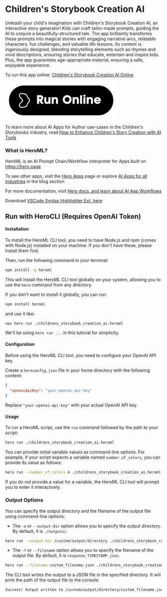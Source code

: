 # Children's Storybook Creation AI

Unleash your child's imagination with Children's Storybook Creation AI, an interactive story generator! Kids can craft tailor-made prompts, guiding the AI to conjure a beautifully-structured tale. The app brilliantly transforms these prompts into magical stories with engaging narrative arcs, relatable characters, fun challenges, and valuable life lessons. Its content is ingeniously designed, blending storytelling elements such as rhymes and vivid descriptions, ensuring stories that educate, entertain and inspire kids. Plus, the app guarantees age-appropriate material, ensuring a safe, enjoyable experience.

To run this app online: [Children's Storybook Creation AI Online](https://hero.page/app/children's-storybook-creation-ai-interactive-ai-powered-kids'-storytelling/VYFSUCI7w1iQhYoWtG5Q)

[![Run Children's Storybook Creation AI Online](/assets/run.svg)](https://hero.page/app/children's-storybook-creation-ai-interactive-ai-powered-kids'-storytelling/VYFSUCI7w1iQhYoWtG5Q)

To learn more about AI Apps for Author use-cases in the Children's Storybooks industry, read [How to Enhance Children's Story Creation with AI Tools](https://hero.page/blog/ai/children's-storybooks/how-to-enhance-children's-story-creation-with-ai-tools/170789)

### What is HeroML?
HeroML is an AI Prompt Chain/Workflow interpreter for Apps built on https://hero.page 

To see other apps, visit the [Hero Apps](https://hero.page/apps) page or explore [AI Apps for all industries](https://hero.page/blog) in the blog section

For more documentation, visit [Hero docs, and learn about AI App Workflows](https://hero.page/tutorials/introduction-to-heroml)

Download [VSCode Syntax Highlighter Ext. here](https://marketplace.visualstudio.com/items?itemName=hero-page.heroml)

## Run with HeroCLI (Requires OpenAI Token)

#### Installation

To install the HeroML CLI tool, you need to have Node.js and npm (comes with Node.js) installed on your machine. If you don't have these, please install them first. 

Then, run the following command in your terminal:

```bash
npm install -g heroml
```

This will install the HeroML CLI tool globally on your system, allowing you to use the `hero` command from any directory.

If you don't want to install it globally, you can run:

```bash
npm install heroml
```

and use it like:

```bash
npx hero run ./childrens_storybook_creation_ai.heroml
```

We'll be using `hero run ...` in this tutorial for simplicity.

#### Configuration

Before using the HeroML CLI tool, you need to configure your OpenAI API key. 

Create a `heroconfig.json` file in your home directory with the following content:

```json
{
  "openaiApiKey": "your-openai-api-key"
}
```

Replace `"your-openai-api-key"` with your actual OpenAI API key.

#### Usage

To run a HeroML script, use the `run` command followed by the path to your script:

```bash
hero run ./childrens_storybook_creation_ai.heroml
```

You can provide initial variable values as command-line options. For example, if your script expects a variable named `number_of_colors`, you can provide its value as follows:

```bash
hero run --number_of_colors 4 ./childrens_storybook_creation_ai.heroml
```

If you do not provide a value for a variable, the HeroML CLI tool will prompt you to enter it interactively.

### Output Options

You can specify the output directory and the filename of the output file using command-line options:

- The `-o` or `--output-dir` option allows you to specify the output directory. By default, it is `./outputs/`.

```bash
hero run --output-dir /custom/output/directory ./childrens_storybook_creation_ai.heroml
```

- The `-f` or `--filename` option allows you to specify the filename of the output file. By default, it is `response_TIMESTAMP.json`.

```bash
hero run --filename custom_filename.json ./childrens_storybook_creation_ai.heroml
```

The CLI tool writes the output to a JSON file in the specified directory. It will print the path of the output file to the console:

```bash
Success! Output written to /custom/output/directory/custom_filename.json
```

